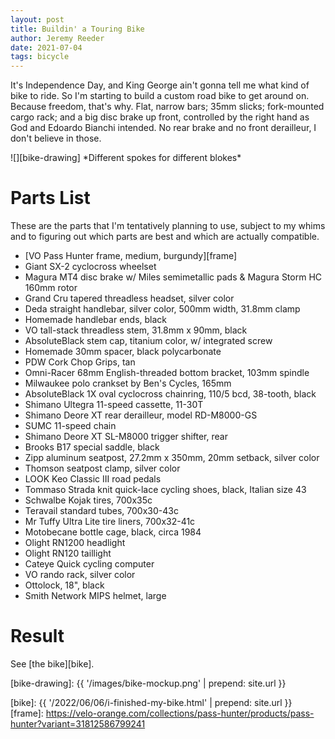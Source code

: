 ```yaml
---
layout: post
title: Buildin' a Touring Bike
author: Jeremy Reeder
date: 2021-07-04
tags: bicycle
---
```


It's Independence Day, and King George ain't gonna tell me what kind of bike to
ride. So I'm starting to build a custom road bike to get around on. Because
freedom, that's why. Flat, narrow bars; 35mm slicks; fork-mounted cargo rack;
and a big disc brake up front, controlled by the right hand as God and Edoardo
Bianchi intended. No rear brake and no front derailleur, I don't believe in
those.

<div class="gallery" markdown=1>
![][bike-drawing]
*Different spokes for different blokes*
</div>

# Parts List

These are the parts that I'm tentatively planning to use, subject to my whims
and to figuring out which parts are best and which are actually compatible.

- [VO Pass Hunter frame, medium, burgundy][frame]
- Giant SX-2 cyclocross wheelset
- Magura MT4 disc brake w/ Miles semimetallic pads & Magura Storm HC 160mm rotor
- Grand Cru tapered threadless headset, silver color
- Deda straight handlebar, silver color, 500mm width, 31.8mm clamp
- Homemade handlebar ends, black
- VO tall-stack threadless stem, 31.8mm x 90mm, black
- AbsoluteBlack stem cap, titanium color, w/ integrated screw
- Homemade 30mm spacer, black polycarbonate
- PDW Cork Chop Grips, tan
- Omni-Racer 68mm English-threaded bottom bracket, 103mm spindle
- Milwaukee polo crankset by Ben's Cycles, 165mm
- AbsoluteBlack 1X oval cyclocross chainring, 110/5 bcd, 38-tooth, black
- Shimano Ultegra 11-speed cassette, 11-30T
- Shimano Deore XT rear derailleur, model RD-M8000-GS
- SUMC 11-speed chain
- Shimano Deore XT SL-M8000 trigger shifter, rear
- Brooks B17 special saddle, black
- Zipp aluminum seatpost, 27.2mm x 350mm, 20mm setback, silver color
- Thomson seatpost clamp, silver color
- LOOK Keo Classic III road pedals
- Tommaso Strada knit quick-lace cycling shoes, black, Italian size 43
- Schwalbe Kojak tires, 700x35c
- Teravail standard tubes, 700x30-43c
- Mr Tuffy Ultra Lite tire liners, 700x32-41c
- Motobecane bottle cage, black, circa 1984
- Olight RN1200 headlight
- Olight RN120 taillight
- Cateye Quick cycling computer
- VO rando rack, silver color
- Ottolock, 18", black
- Smith Network MIPS helmet, large

# Result

See [the bike][bike].

[bike-drawing]: {{ '/images/bike-mockup.png' | prepend: site.url }}

[bike]:  {{ '/2022/06/06/i-finished-my-bike.html' | prepend: site.url }}
[frame]: https://velo-orange.com/collections/pass-hunter/products/pass-hunter?variant=31812586799241
